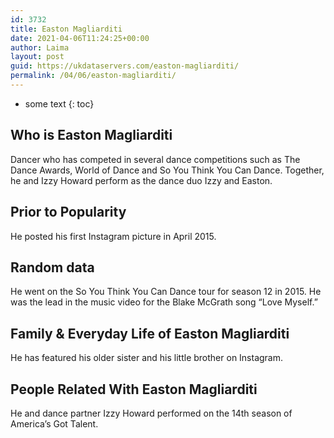 ```yaml
---
id: 3732
title: Easton Magliarditi
date: 2021-04-06T11:24:25+00:00
author: Laima
layout: post
guid: https://ukdataservers.com/easton-magliarditi/
permalink: /04/06/easton-magliarditi/
---
```


* some text
{: toc}


## Who is Easton Magliarditi
                  
                  
                  
Dancer who has competed in several dance competitions such as The Dance Awards, World of Dance and So You Think You Can Dance. Together, he and Izzy Howard perform as the dance duo Izzy and Easton. 
                  
              
            
              
            
                
                
                
## Prior to Popularity
                  
                  
                  
He posted his first Instagram picture in April 2015.
                  
              
            
              
            
                
                
                
## Random data
                  
                  
                  
He went on the So You Think You Can Dance tour for season 12 in 2015. He was the lead in the music video for the Blake McGrath song &#8220;Love Myself.&#8221;
                  
              
            
              
            
                
                
                
## Family & Everyday Life of Easton Magliarditi
                  
                  
                  
He has featured his older sister and his little brother on Instagram.
                  
              
            
              
            
                
                
                
## People Related With Easton Magliarditi
                  
                  
                  
He and dance partner Izzy Howard performed on the 14th season of America&#8217;s Got Talent.
                  
              
            
              
            
                
              
            
              
              
            
            
              
            
          
          
          